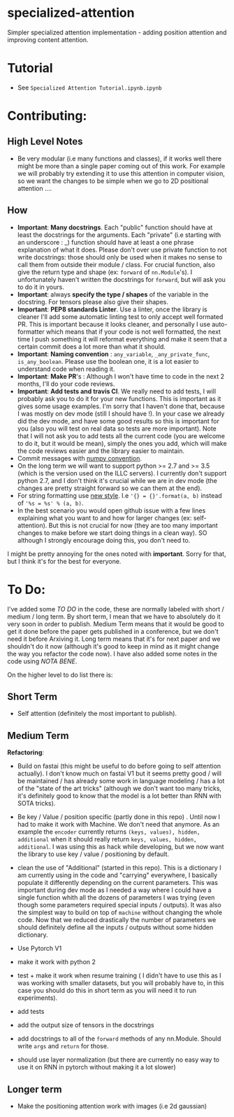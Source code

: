 # specialized-attention

Simpler specialized attention implementation - adding position attention and improving content attention.

# Tutorial
- See `Specialized Attention Tutorial.ipynb.ipynb`

# Contributing:
## High Level Notes
- Be very modular (i.e many functions and classes), if it works well there might be more than a single paper coming out of this work. For example we will probably try extending it to use this attention in computer vision, so we want the changes to be simple when we go to 2D positional attention ....

## How
- **Important**: **Many docstrings**. Each "public" function should have at least the docstrings for the arguments. Each "private" (i.e starting with an underscore : \_) function should have at least a one phrase explanation of what it does. Please don't over use private function to not write docstrings: those should only be used when it makes no sense to call them from outside their module / class. For crucial function, also give the return type and shape (ex: `forward` of `nn.Module`'s). I unfortunately haven't written the docstrings for `forward`, but will ask you to do it in yours.
- **Important**: always **specify the type / shapes** of the variable in the docstring. For tensors please also give their shapes.
- **Important**: **PEP8 standards Linter**. Use a linter, once the library is cleaner I'll add some automatic linting test to only accept well formated PR. This is important because it looks cleaner, and personally I use auto-formatter which means that if your code is not well formatted, the next time I push something it will reformat everything and make it seem that a certain commit does a lot more than what it should.
- **Important**: **Naming convention** : `any_variable`, `_any_private_func`, `is_any_boolean`. Please use the boolean one, it is a lot easier to understand code when reading it.
- **Important**: **Make PR**'s : Although I won't have time to code in the next 2 months, I'll do your code reviews.
- **Important**: **Add tests and travis CI**. We really need to add tests, I will probably ask you to do it for your new functions. This is important as it gives some usage examples. I'm sorry that I haven't done that, because I was mostly on dev mode (still I should have !). In your case we already did the dev mode, and have some good results so this is important for you (also you will test on real data so tests are more important). Note that I will not ask you to add tests all the current code (you are welcome to do it, but it would be mean), simply the ones you add, which will make the code reviews easier and the library easier to maintain. 
- Commit messages with [numpy convention](https://docs.scipy.org/doc/numpy-dev/dev/gitwash/development_workflow.html#writing-the-commit-message).
- On the long term we will want to support python >= 2.7 and >= 3.5 (which is the version used on the ILLC servers). I currently don't support python 2.7, and I don't think it's crucial while we are in dev mode (the changes are pretty straight forward so we can them at the end).
- For string formatting use [new style](https://pyformat.info/). I.e `'{} = {}'.format(a, b)` instead of `'%s = %s' % (a, b)`.
- In the best scenario you would open github issue with a few lines explaining what you want to and how for larger changes (ex: self-attention). But this is not crucial for now (they are too many important changes to make before we start doing things in a clean way). SO although I strongly encourage doing this, you don't need to.

I might be pretty annoying for the ones noted with **important**. Sorry for that, but I think it's for the best for everyone.

# To Do:
I've added some *TO DO* in the code, these are normally labeled with short / medium / long term. By short term, I mean that we have to absolutely do it very soon in order to publish. Medium Term means that it would be good to get it done before the paper gets published in a conference, but we don't need it before Arxiving it. Long term means that it's for next paper and we shouldn't do it now (although it's good to keep in mind as it might change the way you refactor the code now). I have also added some notes in the code using *NOTA BENE*.

On the higher level to do list there is:

## Short Term
- Self attention (definitely the most important to publish).

## Medium Term

**Refactoring**:
- Build on fastai (this might be useful to do before going to self attention actually). I don't know much on fastai V1 but it seems pretty good / will be maintained / has already some work in language modeling / has a lot of the "state of the art tricks" (although we don't want too many tricks, it's definitely good to know that the model is a lot better than RNN with SOTA tricks).
- Be key / Value / position specific (partly done in this repo) . Until now I had to make it work with Machine. We don't need that anymore. As an example the `encoder` currently returns `(keys, values), hidden, additional` when it should really return `keys, values, hidden, additional`. I was using this as hack while developing, but we now want the library to use key / value / positioning by default.
- clean the use of "Additional" (started in this repo). This is a dictionary I am currently using in the code and "carrying" everywhere, I basically populate it differently depending on the current parameters. This was important during dev mode as I needed a way where I could have a single function whith all the dozens of parameters I was trying (even though some parameters required special inputs / outputs). It was also the simplest way to build on top of `machine` without changing the whole code. Now that we reduced drastically the number of parameters we should definitely define all the inputs / outputs without some hidden dictionary.
- Use Pytorch V1
- make it work with python 2
- test + make it work when resume training ( I didn't have to use this as I was working with smaller datasets, but you will probably have to, in this case you should do this in short term as you will need it to run experiments).
- add tests
- add the output size of tensors in the docstrings
- add docstrings to all of the `forward` methods of any nn.Module. Should write `args` and `return` for those.

- should use layer normalization (but there are currently no easy way to use it on RNN in pytorch without making it a lot slower)

## Longer term
- Make the positioning attention work with images (i.e 2d gaussian)

